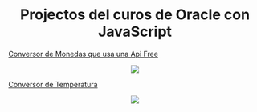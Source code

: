 <h1 align="center">Projectos del curos de Oracle con JavaScript </h1>


[Conversor de Monedas que usa una Api Free](https://github.com/KarlaGreta/JavaScript_Oracle/tree/main/conversores/Criptomonedas)
    <p align="center">
      <img  src="https://github.com/KarlaGreta/JavaScript_Oracle/assets/109876143/94dabf69-7d99-408a-9b47-6568b1fb8da9" />
    </p>
     
[Conversor de Temperatura](https://github.com/KarlaGreta/JavaScript_Oracle/tree/main/conversores/Temperatura)
  
   
<p align="center">
    <img  src="https://github.com/KarlaGreta/JavaScript_Oracle/assets/109876143/f9730fdc-f49f-44d0-862b-087d4feabf80" />
  </p>


